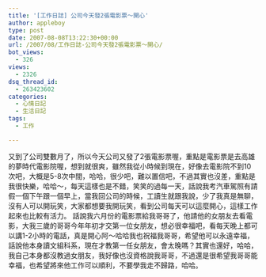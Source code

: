 ```yaml
---
title: '[工作日誌] 公司今天發2張電影票～開心'
author: appleboy
type: post
date: 2007-08-08T13:22:30+00:00
url: /2007/08/工作日誌-公司今天發2張電影票～開心/
bot_views:
  - 326
views:
  - 2326
dsq_thread_id:
  - 263423602
categories:
  - 心情日記
  - 生活日記
tags:
  - 工作

---
```

又到了公司雙數月了，所以今天公司又發了2張電影票喔，重點是電影票是去高雄的夢時代電影院喔，想到就很爽，雖然我從小時候到現在，好像去電影院不到10次吧，大概是5-8次中間，哈哈，很少吧，難以置信吧，不過其實也沒差，重點是我很快樂，哈哈～，每天這樣也是不錯，笑笑的過每一天，話說我考汽車駕照有請假一個下午跟一個早上，當我回公司的時候，工讀生就跟我說，少了我真是無聊，沒有人可以開玩笑，大家都想要我開玩笑，看到公司每天可以這麼開心，這樣工作起來也比較有活力。 話說我六月份的電影票給我哥哥了，他請他的女朋友去看電影，大我三歲的哥哥今年年初才交第一位女朋友，想必很幸福吧，看每天晚上都可以講1-2小時的電話，真是開心阿～哈哈我也祝福我哥哥，希望他可以永遠幸福，話說他本身讀文組科系，現在才教第一任女朋友，會太晚嗎？其實也還好，哈哈，我自己本身都沒教過女朋友，我好像也沒資格說我哥哥，不過還是很希望我哥哥能幸福，也希望將來他工作可以順利，不要學我走不歸路，哈哈。